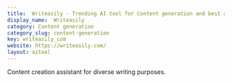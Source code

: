 ```yaml
---
title:  Writeasily - Trending AI tool for Content generation and best alternatives
display_name:  Writeasily
category: Content generation
category_slug: content-generation
key: writeasily_com
website: https://writeasily.com/
layout: aitool
---
```


Content creation assistant for diverse writing purposes.
